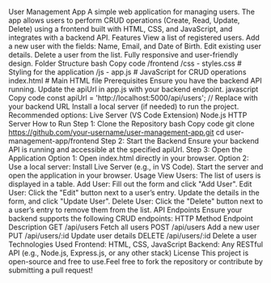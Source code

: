 User Management App
A simple web application for managing users. The app allows users to perform CRUD operations (Create, Read, Update, Delete) using a frontend built with HTML, CSS, and JavaScript, and integrates with a backend API.
Features
View a list of registered users.
Add a new user with the fields: Name, Email, and Date of Birth.
Edit existing user details.
Delete a user from the list.
Fully responsive and user-friendly design.
Folder Structure
bash
Copy code
/frontend
  /css
    - styles.css         # Styling for the application
  /js
    - app.js             # JavaScript for CRUD operations
  index.html             # Main HTML file
Prerequisites
Ensure you have the backend API running. Update the apiUrl in app.js with your backend endpoint.
javascript
Copy code
const apiUrl = 'http://localhost:5000/api/users'; // Replace with your backend URL
Install a local server (if needed) to run the project. Recommended options:
Live Server (VS Code Extension)
Node.js HTTP Server
How to Run
Step 1: Clone the Repository
bash
Copy code
git clone https://github.com/your-username/user-management-app.git
cd user-management-app/frontend
Step 2: Start the Backend
Ensure your backend API is running and accessible at the specified apiUrl.
Step 3: Open the Application
Option 1: Open index.html directly in your browser.
Option 2: Use a local server:
Install Live Server (e.g., in VS Code).
Start the server and open the application in your browser.
Usage
View Users: The list of users is displayed in a table.
Add User: Fill out the form and click "Add User".
Edit User: Click the "Edit" button next to a user’s entry. Update the details in the form, and click "Update User".
Delete User: Click the "Delete" button next to a user’s entry to remove them from the list.
API Endpoints
Ensure your backend supports the following CRUD endpoints:
HTTP Method	Endpoint	Description
GET	/api/users	Fetch all users
POST	/api/users	Add a new user
PUT	/api/users/:id	Update user details
DELETE	/api/users/:id	Delete a user
Technologies Used
Frontend: HTML, CSS, JavaScript
Backend: Any RESTful API (e.g., Node.js, Express.js, or any other stack)
License
This project is open-source and free to use.Feel free to fork the repository or contribute by submitting a pull request!

